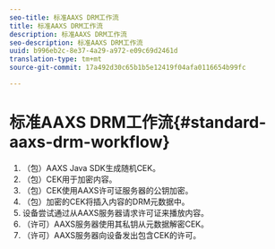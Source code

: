 ```yaml
---
seo-title: 标准AAXS DRM工作流
title: 标准AAXS DRM工作流
description: 标准AAXS DRM工作流
seo-description: 标准AAXS DRM工作流
uuid: b996eb2c-8e37-4a29-a972-e09c69d2461d
translation-type: tm+mt
source-git-commit: 17a492d30c65b1b5e12419f04afa0116654b99fc

---
```



# 标准AAXS DRM工作流{#standard-aaxs-drm-workflow}

1. （包）AAXS Java SDK生成随机CEK。
1. （包）CEK用于加密内容。
1. （包）CEK使用AAXS许可证服务器的公钥加密。
1. （包）加密的CEK将插入内容的DRM元数据中。
1. 设备尝试通过从AAXS服务器请求许可证来播放内容。
1. （许可）AAXS服务器使用其私钥从元数据解密CEK。
1. （许可）AAXS服务器向设备发出包含CEK的许可。

